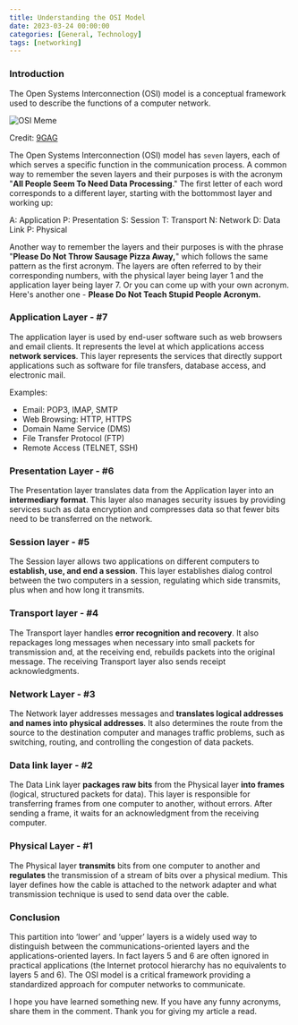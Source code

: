 ```yaml
---
title: Understanding the OSI Model
date: 2023-03-24 00:00:00
categories: [General, Technology]
tags: [networking]
---
```


### Introduction

The Open Systems Interconnection (OSI) model is a conceptual framework used to describe the functions of a computer network.

![OSI Meme](https://img-9gag-fun.9cache.com/photo/aNg16Lr_460s.jpg)

Credit: [9GAG](https://9gag.com/gag/aNg16Lr)

The Open Systems Interconnection (OSI) model has `seven` layers, each of which serves a specific function in the communication process. A common way to remember the seven layers and their purposes is with the acronym "**All People Seem To Need Data Processing**." The first letter of each word corresponds to a different layer, starting with the bottommost layer and working up:

A: Application
P: Presentation
S: Session
T: Transport
N: Network
D: Data Link
P: Physical

Another way to remember the layers and their purposes is with the phrase "**Please Do Not Throw Sausage Pizza Away,**" which follows the same pattern as the first acronym. The layers are often referred to by their corresponding numbers, with the physical layer being layer 1 and the application layer being layer 7. Or you can come up with your own acronym. Here's another one - **Please Do Not Teach Stupid People Acronym.**

### Application Layer - #7

The application layer is used by end-user software such as web browsers and email clients. It represents the level at which applications access **network services**. This layer represents the services that directly support applications such as software for file transfers, database access, and electronic mail. 

Examples: 
- Email: POP3, IMAP, SMTP
- Web Browsing: HTTP, HTTPS
- Domain Name Service (DMS)
- File Transfer Protocol (FTP)
- Remote Access (TELNET, SSH)

### Presentation Layer - #6

The Presentation layer translates data from the Application layer into an **intermediary format**. This layer also manages security issues by providing services such as data encryption and compresses data so that fewer bits need to be transferred on the network.

### Session layer - #5

The Session layer allows two applications on different computers to **establish, use, and end a session**. This layer establishes dialog control between the two computers in a session, regulating which side transmits, plus when and how long it transmits.

### Transport layer - #4

The Transport layer handles **error recognition and recovery**. It also repackages long messages when necessary into small packets for transmission and, at the receiving end, rebuilds packets into the original message. The receiving Transport layer also sends receipt acknowledgments. 

### Network Layer - #3

The Network layer addresses messages and **translates logical addresses and names into physical addresses**. It also determines the route from the source to the destination computer and manages traffic problems, such as switching, routing, and controlling the congestion of data packets.

### Data link layer - #2

The Data Link layer **packages raw bits** from the Physical layer **into frames** (logical, structured packets for data). This layer is responsible for transferring frames from one computer to another, without errors. After sending a frame, it waits for an acknowledgment from the receiving computer.

### Physical Layer - #1

The Physical layer **transmits** bits from one computer to another and **regulates** the transmission of a stream of bits over a physical medium. This layer defines how the cable is attached to the network adapter and what transmission technique is used to send data over the cable.

### Conclusion

This partition into ‘lower’ and ‘upper’ layers is a widely used way to distinguish between the communications-oriented layers and the applications-oriented layers. In fact layers 5 and 6 are often ignored in practical applications (the Internet protocol hierarchy has no equivalents to layers 5 and 6). The OSI model is a critical framework providing a standardized approach for computer networks to communicate. 

I hope you have learned something new. If you have any funny acronyms, share them in the comment. Thank you for giving my article a read.
 